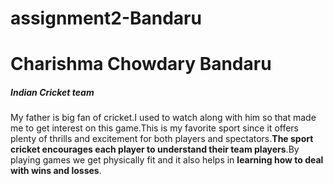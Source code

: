 # assignment2-Bandaru
# Charishma Chowdary Bandaru
##### Indian Cricket team
 My father is big fan of cricket.I used to watch along with him so that made me to get interest on this game.This is my favorite sport since it offers plenty of thrills and excitement for both players and spectators.**The sport cricket encourages each player to understand their team players**.By playing games we get physically fit and it also helps in **learning how to deal with wins and losses**.